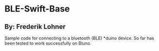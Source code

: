 # BLE-Swift-Base
## By: Frederik Lohner

Sample code for connecting to a bluetooth (BLE) *duino device.  So far has been tested to work successfully on Bluno.
